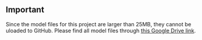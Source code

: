 ## Important
Since the model files for this project are larger than 25MB, they cannot be uloaded to GitHub. Please find all model files through [this Google Drive link](https://drive.google.com/drive/folders/1yXTCJnAxSZhNNPDVR6VcL4FLMkKQzlII?usp=sharing).
